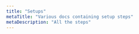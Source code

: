 ```yaml
---
title: "Setups"
metaTitle: "Various docs containing setup steps"
metaDescription: "All the steps"
---
```

